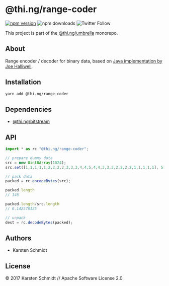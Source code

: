 # @thi.ng/range-coder

[![npm version](https://img.shields.io/npm/v/@thi.ng/range-coder.svg)](https://www.npmjs.com/package/@thi.ng/range-coder)
![npm downloads](https://img.shields.io/npm/dm/@thi.ng/range-coder.svg)
![Twitter Follow](https://img.shields.io/twitter/follow/thing_umbrella.svg?style=flat-square&label=twitter)

This project is part of the
[@thi.ng/umbrella](https://github.com/thi-ng/umbrella/) monorepo.

## About

Range encoder / decoder for binary data, based on [Java implementation
by Joe Halliwell](https://www.winterwell.com/software/compressor.php).

## Installation

```bash
yarn add @thi.ng/range-coder
```

## Dependencies

- [@thi.ng/bitstream](https://github.com/thi-ng/umbrella/tree/master/packages/bitstream)

## API

```ts
import * as rc "@thi.ng/range-coder";
```

```ts
// prepare dummy data
src = new Uint8Array(1024);
src.set([1,1,1,1,1,2,2,2,2,3,3,3,4,4,5,4,4,3,3,3,2,2,2,2,1,1,1,1,1], 512);

// pack data
packed = rc.encodeBytes(src);

packed.length
// 146

packed.length/src.length
// 0.142578125

// unpack
dest = rc.decodeBytes(packed);
```

## Authors

- Karsten Schmidt

## License

&copy; 2017 Karsten Schmidt // Apache Software License 2.0
